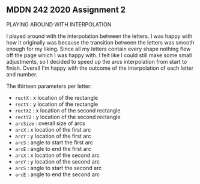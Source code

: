 ## MDDN 242 2020 Assignment 2
PLAYING AROUND WITH INTERPOLATION

I played around with the interpolation between the letters. I was happy with how it originally was because the transition between the letters was smooth enough for my liking. Since all my letters contain every shape nothing flew off the page which I was happy with.  I felt like I could still make some small adjustments, so I decided to speed up the arcs interpolation from start to finish. Overall I'm happy with the outcome of the interpolation of each letter and number.

The thirteen parameters per letter:
  * `rectX` : x location of the rectangle
  * `rectY` : y location of the rectangle
  * `rectX2` : x location of the second rectangle
  * `rectY2` : y location of the second rectangle
  * `arcSize` : overall size of arcs 
  * `arcX` : x location of the first arc
  * `arcY` : y location of the first arc
  * `arcS` : angle to start the first arc
  * `arcE` : angle to end the first arc
  * `arcX` : x location of the second arc
  * `arcY` : y location of the second arc
  * `arcS` : angle to start the second arc
  * `arcE` : angle to end the second arc


